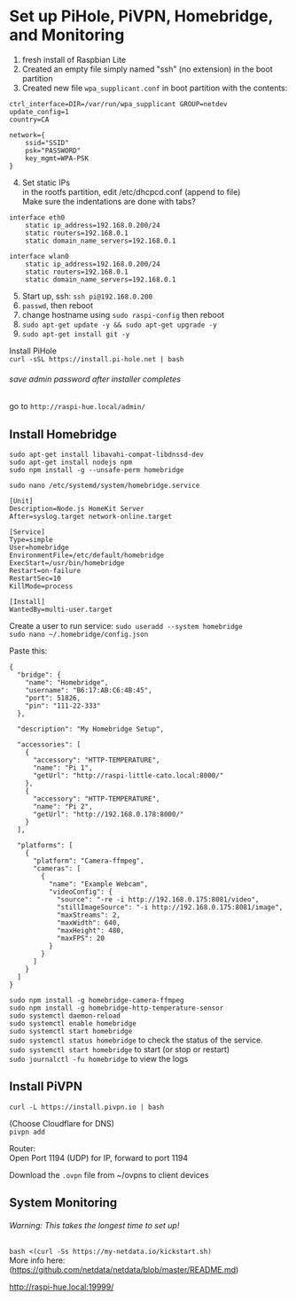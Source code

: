 # Set up PiHole, PiVPN, Homebridge, and Monitoring  

1. fresh install of Raspbian Lite  
2. Created an empty file simply named "ssh" (no extension) in the boot partition  
3. Created new file `wpa_supplicant.conf` in boot partition with the contents:  
```
ctrl_interface=DIR=/var/run/wpa_supplicant GROUP=netdev
update_config=1
country=CA

network={
	ssid="SSID"
	psk="PASSWORD"
	key_mgmt=WPA-PSK
}
```  
4. Set static IPs  
in the rootfs partition, edit /etc/dhcpcd.conf (append to file)  
Make sure the indentations are done with tabs?  
```
interface eth0
    static ip_address=192.168.0.200/24
    static routers=192.168.0.1
    static domain_name_servers=192.168.0.1

interface wlan0
    static ip_address=192.168.0.200/24
    static routers=192.168.0.1
    static domain_name_servers=192.168.0.1
```  
  
5. Start up, ssh: `ssh pi@192.168.0.200`  
6. `passwd`, then reboot  
7. change hostname using `sudo raspi-config` then reboot  
8. `sudo apt-get update -y && sudo apt-get upgrade -y`  
9. `sudo apt-get install git -y`  

Install PiHole  
`curl -sSL https://install.pi-hole.net | bash`  
###### save admin password after installer completes  
go to `http://raspi-hue.local/admin/`  

## Install Homebridge  
`sudo apt-get install libavahi-compat-libdnssd-dev`  
`sudo apt-get install nodejs npm`  
`sudo npm install -g --unsafe-perm homebridge`  

`sudo nano /etc/systemd/system/homebridge.service`  
```
[Unit]
Description=Node.js HomeKit Server
After=syslog.target network-online.target

[Service]
Type=simple
User=homebridge
EnvironmentFile=/etc/default/homebridge
ExecStart=/usr/bin/homebridge
Restart=on-failure
RestartSec=10
KillMode=process

[Install]
WantedBy=multi-user.target
```  

Create a user to run service: `sudo useradd --system homebridge`   
`sudo nano ~/.homebridge/config.json`  

Paste this:  
```
{
  "bridge": {
    "name": "Homebridge",
    "username": "B6:17:AB:C6:4B:45",
    "port": 51826,
    "pin": "111-22-333"
  },

  "description": "My Homebridge Setup",

  "accessories": [
    {
      "accessory": "HTTP-TEMPERATURE",
      "name": "Pi 1",
      "getUrl": "http://raspi-little-cato.local:8000/"
    },
    {
      "accessory": "HTTP-TEMPERATURE",
      "name": "Pi 2",
      "getUrl": "http://192.168.0.178:8000/"
    }   
  ],

  "platforms": [
    {
      "platform": "Camera-ffmpeg",
      "cameras": [
        {
          "name": "Example Webcam",
          "videoConfig": {
            "source": "-re -i http://192.168.0.175:8081/video",
            "stillImageSource": "-i http://192.168.0.175:8081/image",
            "maxStreams": 2,
            "maxWidth": 640,
            "maxHeight": 480,
            "maxFPS": 20
          }
        }
      ]
    }
  ]
}

```

`sudo npm install -g homebridge-camera-ffmpeg`  
`sudo npm install -g homebridge-http-temperature-sensor`  
`sudo systemctl daemon-reload`   
`sudo systemctl enable homebridge`   
`sudo systemctl start homebridge`   
`sudo systemctl status homebridge` to check the status of the service.   
`sudo systemctl start homebridge` to start (or stop or restart)   
`sudo journalctl -fu homebridge` to view the logs   

## Install PiVPN  
`curl -L https://install.pivpn.io | bash`  

(Choose Cloudflare for DNS)  
`pivpn add`  

Router:  
Open Port 1194 (UDP) for IP, forward to port 1194  

Download the `.ovpn` file from ~/ovpns to client devices

## System Monitoring  
###### Warning: This takes the longest time to set up!  

`bash <(curl -Ss https://my-netdata.io/kickstart.sh)`  
More info here: (https://github.com/netdata/netdata/blob/master/README.md)  

http://raspi-hue.local:19999/  